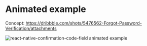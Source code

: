 # Animated example

Concept: https://dribbble.com/shots/5476562-Forgot-Password-Verification/attachments

![react-native-confirmation-code-field animated example](https://media.giphy.com/media/huJrqF0YRrNJBTwUmz/giphy.gif)
